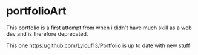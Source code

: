 # portfolioArt

This portfolio is a first attempt from when i didn't have much skill as a web dev and is therefore deprecated.

This one https://github.com/Lylouf13/Portfolio is up to date with new stuff
